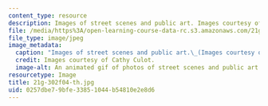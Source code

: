 ```yaml
---
content_type: resource
description: Images of street scenes and public art. Images courtesy of Cathy Culot.
file: /media/https%3A/open-learning-course-data-rc.s3.amazonaws.com/21g-302-french-ii-fall-2004/0257dbe79bfe33851044b54810e2e8d6_21g-302f04-th.jpg
file_type: image/jpeg
image_metadata:
  caption: "Images of street scenes and public art.\_(Images courtesy of Cathy Culot.)"
  credit: Images courtesy of Cathy Culot.
  image-alt: An animated gif of photos of street scenes and public art.
resourcetype: Image
title: 21g-302f04-th.jpg
uid: 0257dbe7-9bfe-3385-1044-b54810e2e8d6
---
```

